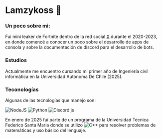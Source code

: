 
# Lamzykoss 🫰

### Un poco sobre mi:
Fui mini leaker de Fortnite dentro de la red social [X](https://x.com/lamzykoss) durante el 2020-2023, en donde comencé a conocer un poco sobre el desarrollo de apps de consola y sobre la documentación de discord para el desarrollo de bots.

### Estudios
Actualmente me encuentro cursando mi primer año de Ingeniería civil informática en la Universidad Autónoma De Chile (2025).

### Teconologías

Algunas de las tecnologías que manejo son:

![NodeJS](https://img.shields.io/badge/-NodeJS-333333?style=flat&logo=node.js) 
![Python](https://img.shields.io/badge/-Python-333333?style=flat&logo=python)
![Discord.js](https://img.shields.io/badge/-Discord.js-333333?style=flat&logo=discord)

En enero de 2025 fuí parte de un programa de la Universidad Tecnica Federico Santa Maria donde se utilizo ![C++](https://img.shields.io/badge/-C++-333333?style=flat&logo=cplusplus) para resolver problemas de matemáticas y uso básico del lenguaje.

